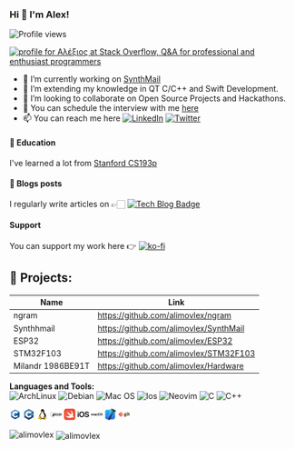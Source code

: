 ### Hi 👋 I'm Alex! 
<p align="left"> <img src="https://komarev.com/ghpvc/?username=alimovlex&color=red" alt="Profile views" /> </p>
<a href="https://stackoverflow.com/users/9865808/%d0%90%ce%bb%ce%ad%ce%be%ce%b9%ce%bf%cf%82"><img src="https://stackoverflow.com/users/flair/9865808.png" width="208" height="58" alt="profile for Аλέξιος at Stack Overflow, Q&amp;A for professional and enthusiast programmers" title="profile for Аλέξιος at Stack Overflow, Q&amp;A for professional and enthusiast programmers"></a>

- 🔭 I’m currently working on [SynthMail](https://github.com/alimovlex/SynthMail) 
- 🌱 I’m extending my knowledge in QT C/C++ and Swift Development.
- 👯 I’m looking to collaborate on Open Source Projects and Hackathons.
- 💬 You can schedule the interview with me [here](https://calendly.com/alimovlex/interview)
- 📫 You can reach me here [![LinkedIn](https://img.shields.io/badge/LinkedIn-blue?style=for-the-badge&logo=linkedin&logoColor=white)](https://www.linkedin.com/in/alimovlex/) [![Twitter](https://img.shields.io/badge/Twitter-blue?style=for-the-badge&logo=twitter&logoColor=white)](https://www.twitter.com/in/alimovlex/) 
#### 📄 Education 
I've learned a lot from [Stanford CS193p](https://github.com/duliodenis/cs193p-Fall-2017)
              
#### 📝 Blogs posts
I regularly write articles on 👉🏻 [![Tech Blog Badge](http://img.shields.io/badge/-Tech%20blog-black?style=flat-square&logo=blogger&logoColor=white&link=https://lena-chamna.netlify.app/)](https://alimovlex.medium.com/)
#### Support
You can support my work here 👉 [![ko-fi](https://ko-fi.com/img/githubbutton_sm.svg)](https://ko-fi.com/A0A4K4L5R)

## :triangular_flag_on_post: Projects:
  | Name             | Link                              |                                                   
  |------------------|-----------------------------------|
  | ngram       | https://github.com/alimovlex/ngram     |
  | Synthhmail  | https://github.com/alimovlex/SynthMail |
  | ESP32       | https://github.com/alimovlex/ESP32     |
  | STM32F103   | https://github.com/alimovlex/STM32F103 |
  | Milandr 1986BE91T| https://github.com/alimovlex/Hardware  |

**Languages and Tools:**  
<img src="https://img.shields.io/badge/Arch%20Linux-1793D1?logo=arch-linux&logoColor=white&style=for-the-badge" alt="ArchLinux" />
![Debian](https://img.shields.io/badge/Debian-A81D33?style=for-the-badge&logo=debian&logoColor=white)
![Mac OS](https://img.shields.io/badge/mac%20os-000000?style=for-the-badge&logo=macos&logoColor=F0F0F0)
![Ios](https://img.shields.io/badge/iOS-000000?style=for-the-badge&logo=ios&logoColor=white)
<img src="https://img.shields.io/badge/NeoVim-%2357A143.svg?&style=for-the-badge&logo=neovim&logoColor=white" alt="Neovim" />
![C](https://img.shields.io/badge/c-%2300599C.svg?style=for-the-badge&logo=c&logoColor=white)
![C++](https://img.shields.io/badge/c++-%2300599C.svg?style=for-the-badge&logo=c%2B%2B&logoColor=white)

<code><img height="20" src="https://raw.githubusercontent.com/github/explore/80688e429a7d4ef2fca1e82350fe8e3517d3494d/topics/c/c.png"></code>
<code><img height="20" src="https://raw.githubusercontent.com/github/explore/80688e429a7d4ef2fca1e82350fe8e3517d3494d/topics/cpp/cpp.png"></code>
<code><img height="20" src="https://raw.githubusercontent.com/github/explore/80688e429a7d4ef2fca1e82350fe8e3517d3494d/topics/linux/linux.png"></code>
<code><img height="20" src="https://raw.githubusercontent.com/github/explore/80688e429a7d4ef2fca1e82350fe8e3517d3494d/topics/bash/bash.png"></code>
<code><img height="20" src="https://raw.githubusercontent.com/github/explore/80688e429a7d4ef2fca1e82350fe8e3517d3494d/topics/swift/swift.png"></code>
<code><img height="20" src="https://raw.githubusercontent.com/github/explore/80688e429a7d4ef2fca1e82350fe8e3517d3494d/topics/ios/ios.png"></code>
<code><img height="20" src="https://raw.githubusercontent.com/github/explore/80688e429a7d4ef2fca1e82350fe8e3517d3494d/topics/macos/macos.png"></code>
<code><img height="20" src="https://raw.githubusercontent.com/github/explore/80688e429a7d4ef2fca1e82350fe8e3517d3494d/topics/xcode/xcode.png"></code>
<code><img height="20" src="https://raw.githubusercontent.com/github/explore/80688e429a7d4ef2fca1e82350fe8e3517d3494d/topics/git/git.png"></code>
<p><img align="left" src="https://github-readme-stats.vercel.app/api/top-langs?username=alimovlex&show_icons=true&locale=en&layout=compact" alt="alimovlex" /></p>
<p>&nbsp;<img align="center" src="https://github-readme-stats.vercel.app/api?username=alimovlex&show_icons=true&locale=en" alt="alimovlex" /></p>
